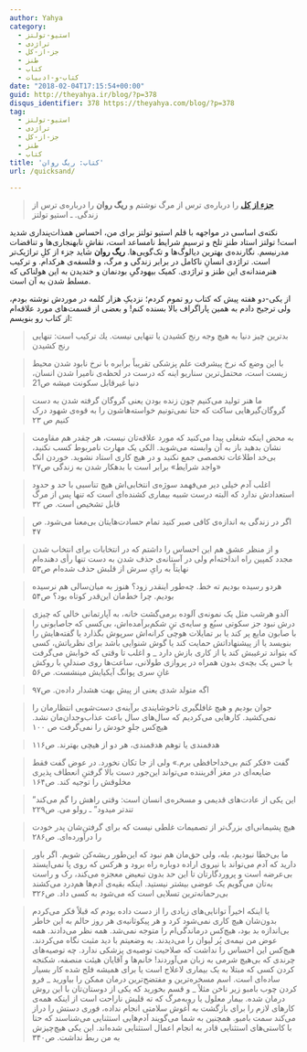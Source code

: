```yaml
---
author: Yahya
category:
  - استیو-تولتز
  - تراژدی
  - جز-از-کل
  - طنز
  - کتاب
  - کتاب-و-ادبیات
date: "2018-02-04T17:15:54+00:00"
guid: http://theyahya.ir/blog/?p=378
disqus_identifier: 378 https://theyahya.com/blog/?p=378
tag:
  - استیو-تولتز
  - تراژدی
  - جز-از-کل
  - طنز
  - کتاب
title: 'کتاب: ریگ روان'
url: /quicksand/

---
```

> [**جزء از کل**](/blog/%d8%ac%d8%b2%d8%a1-%d8%a7%d8%b2-%da%a9%d9%84/) را درباره‌ی ترس از مرگ نوشتم و **ریگ روان** را درباره‌ی ترس از زندگی. ـ استیو تولتز

نکته‌ی اساسی در مواجهه‌ با قلم استیو تولتز برای من، احساس همذات‌پنداری شدید است! تولتز استاد طنزِ تلخ و ترسیم شرایط نامساعد است، نقاشِ نابهنجاری‌ها و تناقضات مدرنیسم. نگارنده‌ی بهترین دیالوگ‌ها و تک‌گویی‌ها. **ریگ روان** شاید جزء از کلِ تراژیک‌تر است. تراژدی انسانِ ناکامل در برابر زندگی و مرگ، و فلسفه‌ی هرکدام. و ترکیب هنرمندانه‌ی این طنز و تراژدی. کمیک بیهودگیِ بودنمان و خندیدن به این هولناکی که مسلط شدن به آن است.

از یکی-دو هفته پیش که کتاب رو تموم کردم؛ نزدیکِ هزار کلمه در موردش نوشته بودم، ولی ترجیح دادم به همین پاراگراف بالا بسنده کنم! و بعضی از قسمت‌های مورد علاقه‌ام از کتاب رو بنویسم:

> بدترين چيز دنيا به هيچ وجه رنج كشيدن يا تنهايی نيست. يك تركيب است: تنهايی رنج كشيدن

> با این وضع که نرخ پیشرفت علم پزشکی تقریباً برابره با نرخ نابود شدن محیط زیست است، محتمل‌ترین سناریو اینه که درست در لحظه‌ی نامیرا شدن انسان، دنیا غیرقابل سکونت میشه ص21

> ما هنر تولید می‌کنیم چون زنده بودن یعنی گروگان گرفته شدن به دست گروگان‌گیرهایی ساکت که حتا نمی‌تونیم خواسته‌هاشون را به قوه‌ی شهود درک کنیم ص ۲۳

> به محض اینکه شغلی پیدا می‌کنید که مورد علاقه‌تان نیست، هر چقدر هم مقاومت نشان بدهید باز به آن وابسته می‌شوید. الکی یک مهارت نامربوط کسب نکنید، بی‌خد اطلاعات تخصصی جمع نکنید و در هیچ کاری استاد نشوید. خوردن انگ «واجد شرایط» برابر است با بدهکار شدن به زندگی ص۲۷

> اغلب آدم خیلی دیر می‌فهمد سوژه‌ی انتخابی‌اش هیچ تناسبی با حد و حدود استعدادش ندارد که البته درست شبیه بیماری کشنده‌ای است که تنها پس از مرگ قابل تشخیص است. ص ۳۲

> اگر در زندگی به اندازه‌ی کافی صبر کنید تمام حسادت‌هایتان بی‌معنا می‌شود. ص ۴۷

> و از منظر عشق هم این احساس را داشتم که در انتخابات برای انتخاب شدن مجدد کمپین راه انداخته‌ام ولی در آستانه‌ی حذف شدن به دست تنها رأی دهنده‌ام نهایتاً به رایِ سرش از قلبش حذف شده‌ام ص۵۳

> هردو رسیده بودیم ته خط. چه‌طور اینقدر زود؟ هنوز به میان‌سالی هم نرسیده بودیم. چرا خط‌مان این‌قدر کوتاه بود؟ ص۵۴

> آلدو هرشب مثل یک نمونه‌ی آلوده برمی‌گشت خانه، به آپارتمانی خالی که چیزی درش نبود جز سکوتی سبُع و سایه‌ی تنِِ شکم‌بر‌آمده‌اش، بی‌کسی که جاصابونی را با صابون مایع پر کند یا بر تمایلات هوچی کرانه‌اش سرپوش بگذارد یا گفته‌هایش را بنویسد یا از پیشنهاداتش حمایت کند یا گوش شنوایی باشد برای نظریاتش، کسی که بتواند ترغیبش کند یا از کاری بازش دارد \_ و اغلب تا وقتی که خوابش می‌گرفت با حس یک بچه‌ی بدون همراه در پروازی طولانی، ساعت‌ها روی صندلیِ با روکش غانِ سری پوانگ آیکیایش مینشست. ص۵۶

> اگه متولد شدی یعنی از پیش بهت هشدار داده‌ن. ص۹۷

> جوان بودیم و هیچ غافلگیری ناخوشایندی برآینه‌ی دست‌شویی انتظارمان را نمی‌کشید. کارهایی می‌کردیم که سال‌های سال باعث عذاب‌وجدان‌مان نشد. هیچ‌کس جلوِ خودش را نمی‌گرفت ص ۱۰۰

> هدفمندی یا توهم هدفمندی، هر دو از هیچی بهترند. ص۱۱۶

> گفت «فکر کنم بی‌خداحافظی برم.» ولی از جا تکان نخورد. در عوض گفت فقط ضایعه‌ای در مغز آفریننده می‌تواند این‌جور دست بالا گرفتنِ انعطاف پذیری مخلوقش را توجیه کند. ص۱۶۴

> ”این یکی از عادت‌های قدیمی و مسخره‌ی انسان است: وقتی راهش را گم می‌کند تندتر میدود” ـ رولو می. ص۲۲۹

> هیچ پشیمانی‌ای بزرگ‌تر از تصمیمات غلطی نیست که برای گرفتن‌شان پدر خودت را درآورده‌ای. ص۲۸۶

> ما بی‌خطا نبودیم، بله، ولی حق‌مان هم نبود که این‌طور ریشه‌کن شویم.
> اگر باور دارید که آدم می‌تواند با نیروی اراده دوباره راه برود و هرکس که روی پا نمی‌ایستد بی‌عرضه است و پروردگارتان تا این حد بدون تبعیض معجزه می‌کند، رک و راست به‌تان می‌گویم یک عوضی بیشتر نیستید. اینکه بقیه‌ی آدم‌ها هم‌درد می‌کشند
> بی‌رحمانه‌ترین تسلایی است که می‌شود به کسی داد. ص۳۲۶

> یا اینکه اخیراً توانایی‌های زیادی را از دست داده بودم که قبلاً فکر می‌کردم بدون‌شان هیچ کاری نمی‌شود کرد و هر پیکوثانیه‌ی هر روز حالم به این خاطر بی‌اندازه بد بود، هیچ‌کس درماندگی‌ام را متوجه نمی‌شد. همه نظر می‌دادند. همه عوض من نیمه‌ی پُر لیوان را می‌دیدند. به وضعیتم با دید مثبت نگاه می‌کردند. هیچ‌کس این احساس را نداشت که صلاحیت توصیه‌ی پزشکی ندارد. چه توصیه‌های چرندی که بی‌هیچ شرمی به زبان می‌آوردند! خانم‌ها و آقایان هیئت منصفه، شکنجه‌ کردن کسی که مبتلا به یک بیماری لاعلاج است یا برای همیشه فلج شده کار بسیار ساده‌ای است. اسم مسخره‌ترین و مفتضح‌ترین درمان ممکن را بیاورید \_ فرو کردن چوب بامبو زیر ناخن مثلاً \_ و قسم بخورید که یکی از دوستان‌تان با این روش درمان شده. بیمار معلول یا روبه‌مرگ که ته قلبش ناراحت است از اینکه همه‌ی کارهای لازم را برای بازگشت به آغوش سلامتی انجام نداده، فوری دستش را دراز می‌کند سمت بامبو.
> همچنین به شما می‌گویند آدم‌هایی استثنایی می‌شناسند که حتا با کاستی‌های استثنایی قادر به انجام اعمال استثنایی شده‌اند. این یکی هیچ‌چیزش به من ربط نداشت. ص۳۴۰
